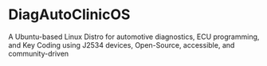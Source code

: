 # DiagAutoClinicOS
A Ubuntu-based Linux Distro for automotive diagnostics, ECU programming, and Key Coding using J2534 devices, Open-Source, accessible, and community-driven
